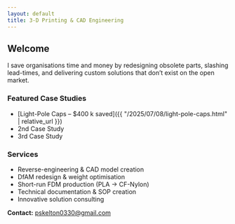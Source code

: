 ```yaml
---
layout: default
title: 3-D Printing & CAD Engineering
---
```


## Welcome
I save organisations time and money by redesigning obsolete parts, slashing lead-times,
and delivering custom solutions that don’t exist on the open market.

### Featured Case Studies
* [Light-Pole Caps – $400 k saved]({{ "/2025/07/08/light-pole-caps.html" | relative_url }})
* 2nd Case Study
* 3rd Case Study

### Services
* Reverse-engineering & CAD model creation
* DfAM redesign & weight optimisation
* Short-run FDM production (PLA → CF-Nylon)
* Technical documentation & SOP creation
* Innovative solution consulting

**Contact:** pskelton0330@gmail.com
